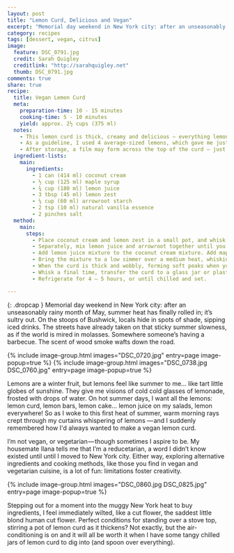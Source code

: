 ```yaml
---
layout: post
title: "Lemon Curd, Delicious and Vegan"
excerpt: "Memorial day weekend in New York city: after an unseasonably rainy month of May, summer heat has finally rolled in; it’s sultry out. On the stoops of Bushwick, locals hide in spots of shade, sipping iced drinks."
category: recipes
tags: [dessert, vegan, citrus]
image:
  feature: DSC_0791.jpg
  credit: Sarah Quigley
  creditlink: "http://sarahquigley.net"
  thumb: DSC_0791.jpg
comments: true
share: true
recipe:
  title: Vegan Lemon Curd
  meta:
    preparation-time: 10 - 15 minutes
    cooking-time: 5 - 10 minutes
    yield: approx. 2½ cups (375 ml)
  notes:
    - This lemon curd is thick, creamy and delicious — everything lemon curd should be, vegan or otherwise. Serve it plain or topped with fruit. It’s excellent spread on scones or spooned over pancakes, waffles or french toast. Try it as topping for (vegan or non-vegan) yoghurt or ice cream or as a filling for pastries such as layer cakes, doughnuts or pies. For sweet and tangy start to the day, go wild and dollop some on your morning oatmeal!
    - As a guideline, I used 4 average-sized lemons, which gave me just the right amount of juice and more zest than I needed. I definitely recommend investing in a microplane zester; it really takes the pain out of zesting.
    - After storage, a film may form across the top of the curd — just stir the curd to break that up. The curd is at its best when consumed within 4–5 days of preparation, but will keep if refrigerated for up to 7 days.
  ingredient-lists:
    main:
      ingredients:
        - 1 can (414 ml) coconut cream
        - ½ cup (125 ml) maple syrup
        - ¾ cup (180 ml) lemon juice
        - 3 tbsp (45 ml) lemon zest
        - ¼ cup (60 ml) arrowroot starch
        - 2 tsp (10 ml) natural vanilla essence
        - 2 pinches salt
  method:
    main:
      steps:
        - Place coconut cream and lemon zest in a small pot, and whisk together.
        - Separately, mix lemon juice and arrowroot together until you have a smooth suspension without any visible powder
        - Add lemon juice mixture to the coconut cream mixture. Add maple syrup and vanilla essence. Whisk until well combined.
        - Bring the mixture to a low simmer over a medium heat, whisking constantly. Once bubbles form, reduce the heat to medium-low and continue whisking. Occasionally scrape the bottom of the pot with a spoon or spatula to ensure the curd isn’t sticking.
        - When the curd is thick and wobbly, forming soft peaks when you spoon some over the top of the mixture, remove from the heat and leave to cool for 10 – 15 min.
        - Whisk a final time, transfer the curd to a glass jar or plastic container and cover with a lid or plastic wrap.
        - Refrigerate for 4 – 5 hours, or until chilled and set.

---
```


{: .dropcap }
Memorial day weekend in New York city: after an unseasonably rainy month of May, summer heat has finally rolled in; it’s sultry out. On the stoops of Bushwick, locals hide in spots of shade, sipping iced drinks. The streets have already taken on that sticky summer slowness, as if the world is mired in molasses. Somewhere someone’s having a barbecue. The scent of wood smoke wafts down the road.

{% include image-group.html images="DSC_0720.jpg" entry=page image-popup=true %}
{% include image-group.html images="DSC_0738.jpg DSC_0760.jpg" entry=page image-popup=true %}

Lemons are a winter fruit, but lemons feel like summer to me... like tart little globes of sunshine. They give me visions of cold cold glasses of lemonade, frosted with drops of water. On hot summer days, I want all the lemons: lemon curd, lemon bars, lemon cake… lemon juice on my salads, lemon everywhere! So as I woke to this first heat of summer, warm morning rays crept through my curtains whispering of lemons — and I suddenly remembered how I'd always wanted to make a vegan lemon curd.

I’m not vegan, or vegetarian — though sometimes I aspire to be. My housemate Ilana tells me that I’m a reducetarian, a word I didn’t know existed until until I moved to New York city. Either way, exploring alternative ingredients and cooking methods, like those you find in vegan and vegetarian cuisine, is a lot of fun: limitations foster creativity.

{% include image-group.html images="DSC_0860.jpg DSC_0825.jpg" entry=page image-popup=true %}

Stepping out for a moment into the muggy New York heat to buy ingredients, I feel immediately wilted, like a cut flower, the saddest little blond human cut flower. Perfect conditions for standing over a stove top, stirring a pot of lemon curd as it thickens? Not exactly, but the air-conditioning is on and it will all be worth it when I have some tangy chilled jars of lemon curd to dig into (and spoon over everything).
